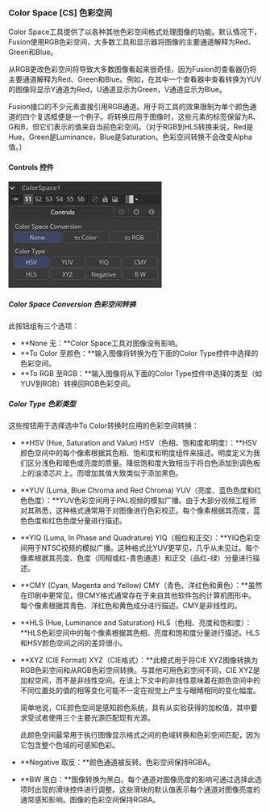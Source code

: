 ### Color Space [CS] 色彩空间

Color Space工具提供了以各种其他色彩空间格式处理图像的功能。默认情况下，Fusion使用RGB色彩空间，大多数工具和显示器将图像的主要通道解释为Red、Green和Blue。

从RGB更改色彩空间将导致大多数图像看起来很奇怪，因为Fusion的查看器仍将主要通道解释为Red、Green和Blue。例如，在其中一个查看器中查看转换为YUV的图像将显示Y通道为Red，U通道显示为Green，V通道显示为Blue。

Fusion接口的不少元素直接引用RGB通道。用于将工具的效果限制为单个颜色通道的四个复选框便是一个例子。将转换应用于图像时，这些元素的标签保留为R、G和B，但它们表示的值来自当前色彩空间。（对于RGB到HLS转换来说，Red是Hue，Green是Luminance，Blue是Saturation。色彩空间转换不会改变Alpha值。）

#### Controls 控件

![CS_Controls](images/CS_Controls.jpg)

##### Color Space Conversion 色彩空间转换

此按钮组有三个选项：

- **None 无：**Color Space工具对图像没有影响。
- **To Color 至颜色：**输入图像将转换为在下面的Color Type控件中选择的色彩空间。
- **To RGB 至RGB：**输入图像将从下面的Color Type控件中选择的类型（如YUV到RGB）转换回RGB色彩空间。

##### Color Type 色彩类型

这些按钮用于选择选中To Color转换时应用的色彩空间转换：

- **HSV (Hue, Saturation and Value) HSV（色相、饱和度和明度）：**HSV颜色空间中的每个像素根据其色相、饱和度和明度组件来描述。明度定义为我们区分浅色和暗色或亮度的质量。降低饱和度大致相当于将白色添加到调色板上的油漆芯片上。而增加其值大致类似于添加黑色。

- **YUV (Luma, Blue Chroma and Red Chroma) YUV（亮度、蓝色色度和红色色度）：**YUV色彩空间用于PAL视频的模拟广播。由于大部分视频工程师对其熟悉，这种格式通常用于对图像进行色彩校正。每个像素根据其亮度，蓝色色度和红色色度分量进行描述。

- **YIQ (Luma, In Phase and Quadrature) YIQ（相位和正交）：**YIQ色彩空间用于NTSC视频的模拟广播。这种格式比YUV更罕见，几乎从未见过。每个像素根据其亮度、色度（同相或红-青色通道）和正交（品红-绿）分量进行描述。

- **CMY (Cyan, Magenta and Yellow) CMY（青色、洋红色和黄色）：**虽然在印刷中更常见，但CMY格式通常存在于来自其他软件包的计算机图形中。每个像素根据其青色、洋红色和黄色成分进行描述。CMY是非线性的。

- **HLS (Hue, Luminance and Saturation) HLS（色相、亮度和饱和度）：**HLS色彩空间中的每个像素根据其色相、亮度和饱和度分量进行描述。HLS和HSV颜色空间之间的差异很小。

- **XYZ (CIE Format) XYZ（CIE格式）：**此模式用于将CIE XYZ图像转换为RGB色彩空间和从RGB色彩空间转换。与其他可用色彩空间不同，CIE XYZ是加权空间，而不是非线性空间。在该上下文中的非线性意味着在颜色空间中的不同位置处的值的相等变化可能不一定在视觉上产生与眼睛相同的变化幅度。

  简单地说，CIE颜色空间是感知颜色系统，具有从实验获得的加权值，其中要求受试者使用三个主要光源匹配现有光源。

  此颜色空间最常用于执行图像显示格式之间的色域转换和色彩空间匹配，因为它包含整个色域的可感知色彩。

- **Negative 取反：**颜色通道被反转。色彩空间保持RGBA。

- **BW 黑白：**图像转换为黑白。每个通道对图像亮度的影响可通过选择此选项时出现的滑块控件进行调整。这些滑块的默认值表示每个通道对图像亮度的通常感知影响。图像的色彩空间保持RGBA。